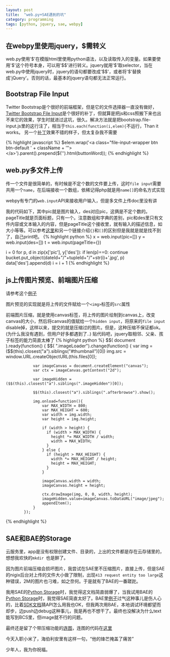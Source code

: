 ```yaml
---
layout: post
title:  "web.py+SAE遇到的坑"
category: programming
tags: [python, jquery, sae, webpy]
---
```


## 在webpy里使用jquery，$需转义
web.py使用'\$'在模版html里使用python语法，以及读取传入的变量。如果要使用'\$'这个符号本身，可以用'\$\$'进行转义。jquery就用'\$'取selector，当在web.py中使用jquery时，jquery的语句都要改成'\$\$'，或者将'\$'替换成'jQuery'。否则的话，最基本的jquery语句都无法正常运行。

## Bootstrap File Input
Twitter Bootstrap是个很好的前端框架，但是它的文件选择器一直没有做好，[Twitter Bootstrap File Input][1]是个很好的补丁，但就算是把js和css照搬下来也出不来它的效果，学生时就进过这坑，很久。解决方法就是把bootstrap.file-input.js里的这行注了，相当于`this.each(function(i,elem){`不运行，Than it works。
另一个[补丁][2]效果不错的样子，但太复杂我不需要

{% highlight javascript %}
$elem.wrap('<a class="file-input-wrapper btn btn-default ' + className + '"></a>').parent().prepend($('<span></span>').html(buttonWord));
{% endhighlight %}

## web.py多文件上传
传一个文件是很简单的，有时候是不定个数的文件要上传，这时`file input`需要共用一个`name`，在后端接收一个数组，依稀记得php就是用`name[]`的命名方式实现

webpy有专门的`web.input`API来接收用户输入，但是多文件上传doc里没有讲

我的代码如下，其中pic就是图片输入，des对应pic，这俩是不定个数的。pageTitle就是页面标题，只有一个。注意数组和字典的差别，pic和des里只有文件内容或文本输入的内容，但是pageTitle这个接收里，就有输入的描述信息，如大小等等。可以参考[这里][9]和另一个链接介绍`{}`和`[]`的区别但是我就是就是找不到了，自己print吧。
{% highlight python %}
x = web.input(pic=[])
y = web.input(des=[])
t = web.input(pageTitle={})

i = 0
for p, d in zip(x['pic'], y['des']):
    if len(p)==0:
        continue
    bucket.put_object(dateId+"/"+tupleId+"/"+str(i)+'.jpg', p)
    data['des'].append(d)
    i = i + 1
{% endhighlight %}

## js上传图片预览、前端图片压缩
请参考这个[例子][3]

图片预览的实现就是将上传的文件赋给一个`<img>`标签的`src`属性

前端图片压缩，就是使用canvas标签，将上传的图片绘制到canvas上，改变canvas的大小，然后将canvas的值赋给一个`hidden input`，将原来的`file input` disable掉，这样以来，提交的就是压缩过的图片。但是，这种压缩不保证都ok。(为什么我没有遇到，但用户好多都遇到了..)
贴代码吧，jquery取相邻、父亲、孩子标签的能力简直太棒了
{% highlight python %}
$$( document ).ready(function() {
            $$( ".imageLoader").change(function() {
                var img = ($$(this).closest("a").siblings("#thumbnail")[0])
                img.src = window.URL.createObjectURL(this.files[0]);

                var imageCanvas = document.createElement("canvas");
                var ctx = imageCanvas.getContext("2d");

                var imageHidden =  ($$(this).closest("a").siblings(".imageHidden")[0]);

                $$(this).closest("a").siblings(".afterbrowse").show();

                img.onload=function(){
                    var MAX_WIDTH = 800;
                    var MAX_HEIGHT = 600;
                    var width = img.width;
                    var height = img.height;
                     
                    if (width > height) {
                      if (width > MAX_WIDTH) {
                        height *= MAX_WIDTH / width;
                        width = MAX_WIDTH;
                      }
                    } else {
                      if (height > MAX_HEIGHT) {
                        width *= MAX_HEIGHT / height;
                        height = MAX_HEIGHT;
                      }
                    }
                    
                    imageCanvas.width = width;
                    imageCanvas.height = height;

                    ctx.drawImage(img, 0, 0, width, height);
                    imageHidden.value=imageCanvas.toDataURL("image/jpeg");
                    appendItem();
                }
            });
{% endhighlight %}

## SAE和BAE的Storage
云服务里，app是没有权限创建文件、目录的，上出的文件都是存在云存储里的，想想我欢快的`mkdir `也是醉了。

因为图片前端压缩会损坏图片，我尝试在SAE里不压缩图片，直接上传，但是SAE的nigix后台对上传的文件大小做了限制，出现`413 request entity too large`这种错误，2M的图片也刁难，如之奈何。于是就有了BAE的一番蹉跎。

我用SAE的[Python Storage][4]时，我觉得这文档简直弱爆了，当我试用BAE的[Python Storage][5]时，我觉得SAE简直太好了。BAE里[例子][6]过气这种事儿是伤人心的，比着[SDK文档][7]猜API怎么用我也OK，但我两次用BAE，本地调试环境都望而却步，边push边debug这种事儿，我是再也不想干了。最终也没解决为什么text能写到BCS里，但image就不行的问题。

最终还是留了个带压缩功能的[连图][8]，连图的代码在[这里][10]

今天入职小米了，海伯利安里有这样一句，“他的锋芒掩盖了痛苦”

少年人，我为你祝福。

[1]: http://gregpike.net/demos/bootstrap-file-input/demo.html
[2]: https://blueimp.github.io/jQuery-File-Upload/basic.html
[3]: http://hacks.mozilla.org/2011/01/how-to-develop-a-html5-image-uploader/
[4]: http://sae.sina.com.cn/doc/python/storage.html
[5]: http://developer.baidu.com/wiki/index.php?title=docs/cplat/bcs#bucket
[6]: http://pythondoc.duapp.com/bcs.html
[7]: http://developer.baidu.com/wiki/index.php?title=docs/cplat/bcs/sdk
[8]: http://liantu.kthinker.com/default/t/jkYFEAyTLS
[9]: https://groups.google.com/forum/#!topic/webpy/2k3x6ULb5t8
[10]: https://github.com/whodewho/photoline